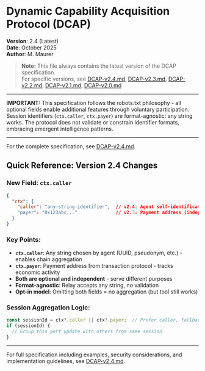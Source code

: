 # Dynamic Capability Acquisition Protocol (DCAP)

**Version**: 2.4 (Latest)  
**Date**: October 2025  
**Author**: M. Maurer  

> **Note:** This file always contains the latest version of the DCAP specification.  
> For specific versions, see [DCAP-v2.4.md](./DCAP-v2.4.md), [DCAP-v2.3.md](./DCAP-v2.3.md), [DCAP-v2.2.md](./DCAP-v2.2.md), [DCAP-v2.1.md](./DCAP-v2.1.md), [DCAP-v2.0.md](./DCAP-v2.0.md)

---

**IMPORTANT:** This specification follows the robots.txt philosophy - all optional fields enable additional features through voluntary participation. Session identifiers (`ctx.caller`, `ctx.payer`) are format-agnostic: any string works. The protocol does not validate or constrain identifier formats, embracing emergent intelligence patterns.

---

For the complete specification, see [DCAP-v2.4.md](./DCAP-v2.4.md).

## Quick Reference: Version 2.4 Changes

### New Field: `ctx.caller`
```json
{
  "ctx": {
    "caller": "any-string-identifier",  // v2.4: Agent self-identification
    "payer": "0x123abc..."              // v2.3: Payment address (independent)
  }
}
```

### Key Points:
- **`ctx.caller`**: Any string chosen by agent (UUID, pseudonym, etc.) - enables chain aggregation
- **`ctx.payer`**: Payment address from transaction protocol - tracks economic activity
- **Both are optional and independent** - serve different purposes
- **Format-agnostic**: Relay accepts any string, no validation
- **Opt-in model**: Omitting both fields = no aggregation (but tool still works)

### Session Aggregation Logic:
```javascript
const sessionId = ctx?.caller || ctx?.payer;  // Prefer caller, fallback to payer
if (sessionId) {
  // Group this perf_update with others from same session
}
```

---

For full specification including examples, security considerations, and implementation guidelines, see [DCAP-v2.4.md](./DCAP-v2.4.md).
